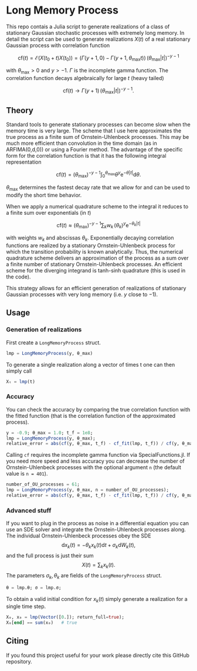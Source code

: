 # Long Memory Process

This repo contais a Julia script to generate realizations of a class of stationary Gaussian stochastic processes with extremely long memory.
In detail the script can be used to generate realizations $X(t)$ of a real stationary Gaussian process with correlation function

$$ \mathrm{cf}(t)=\mathcal{E}(X(t_0+t)X(t_0))=(\Gamma(y+1, 0)-\Gamma(y+1, \theta_\mathrm{max}t))\,(\theta_\mathrm{max}|t|)^{-y-1}$$

with $\theta_\mathrm{max}>0$ and $y>-1$. $\Gamma$ is the incomplete gamma function. 
The correlation function decays algebraically for large $t$ (heavy tailed)

$$ \mathrm{cf}(t)\rightarrow \Gamma(y+1)\,(\theta_\mathrm{max}|t|)^{-y-1} .$$

## Theory
Standard tools to generate stationary processes can become slow when the memory time is very large. The scheme that I use here approximates the true process as a finite sum of Ornstein-Uhlenbeck processes. This may be much more efficient than convolution in the time domain (as in ARFIMA(0,d,0)) or using a Fourier method.
The advantage of the specific form for the correlation function is that it has the following integral representation

$$ \mathrm{cf}(t)= (\theta_\mathrm{max})^{-y-1} \int_0^{\theta_\mathrm{max}}\theta^y \mathrm{e}^{-\theta |t|} \mathrm{d}\theta . $$

$\theta_\mathrm{max}$ determines the fastest decay rate that we allow for and can be used to modify the short time behavior. 

When we apply a numerical quadrature scheme to the integral it reduces to a finite sum over exponentials (in $t$)

$$ \mathrm{cf}(t)\approx (\theta_\mathrm{max})^{-y-1}\sum_k w_k \,(\theta_k)^y \mathrm{e}^{-\theta_k |t|} $$

with weights $w_k$ and abscissas $\theta_k$.
Exponentially decaying correlation functions are realized by a stationary Ornstein-Uhlenbeck process for which the transition probability is known analytically. Thus, the numerical quadrature scheme delivers an approximation of the process as a sum over a finite number of stationary Ornstein-Uhlenbeck processes. An efficient scheme for the diverging integrand is tanh-sinh quadrature (this is used in the code).

This strategy allows for an efficient generation of realizations of stationary Gaussian processes with very long memory (i.e. $y$ close to $-1$).

## Usage

### Generation of realizations
First create a `LongMemoryProcess` struct.

```julia
lmp = LongMemoryProcess(y, θ_max)
```

To generate a single realization along a vector of times t one can then simply call

```julia
Xₜ = lmp(t)
```

### Accuracy

You can check the accuracy by comparing the true correlation function with the fitted function (that is the correlation function of the approximated process).

```julia
y = -0.9; θ_max = 1.0; t_f = 1e8;
lmp = LongMemoryProcess(y, θ_max);
relative_error = abs(cf(y, θ_max, t_f) - cf_fit(lmp, t_f)) / cf(y, θ_max, t_f)   # 9.013557696260914e-7
```

Calling `cf` requires the incomplete gamma function via SpecialFunctions.jl. If you need more speed and less accuracy you can decrease the number of Ornstein-Uhlenbeck processes with the optional argument `n` (the default value is `n = 401`).
```julia
number_of_OU_processes = 61;
lmp = LongMemoryProcess(y, θ_max, n = number_of_OU_processes);
relative_error = abs(cf(y, θ_max, t_f) - cf_fit(lmp, t_f)) / cf(y, θ_max, t_f)   # 0.0035874732157112664
```

### Advanced stuff

If you want to plug in the process as noise in a differential equation you can use an SDE solver and integrate the Ornstein-Uhlenbeck processes along. The individual Ornstein-Uhlenbeck processes obey the SDE
$$ \mathrm{d}x_k(t)=-\theta_k x_k(t)\mathrm{d}t+\sigma_k\mathrm{d}W_k(t), $$
and the full process is just their sum
$$X(t)=\sum_k x_k(t).$$
The parameters $\sigma_k,\,\theta_k$ are fields of the `LongMemoryProcess` struct.
```julia
θ = lmp.θ; σ = lmp.σ;
```
To obtain a valid initial condition for $x_k(t)$ simply generate a realization for a single time step.
```julia
X₀, x₀ = lmp(Vector([0.]); return_full=true);
X₀[end] == sum(x₀)   # true
```

## Citing

If you found this project useful for your work please directly cite this GitHub repository.
